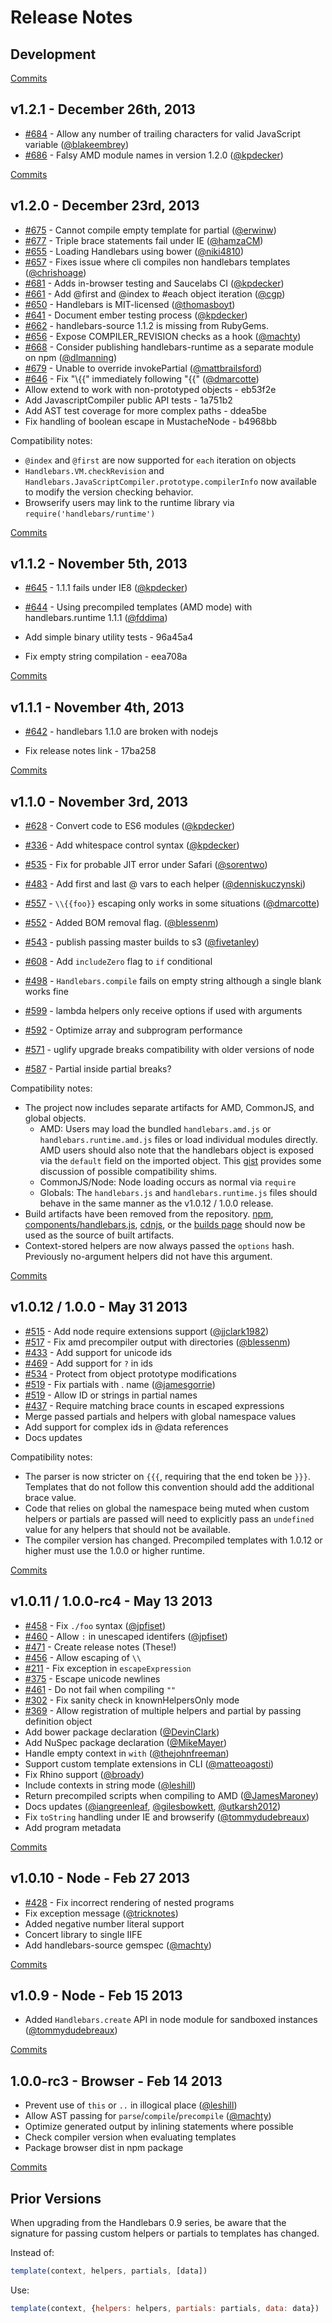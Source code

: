 # Release Notes

## Development

[Commits](https://github.com/wycats/handlebars.js/compare/v1.2.1...master)

## v1.2.1 - December 26th, 2013
- [#684](https://github.com/wycats/handlebars.js/pull/684) - Allow any number of trailing characters for valid JavaScript variable ([@blakeembrey](https://api.github.com/users/blakeembrey))
- [#686](https://github.com/wycats/handlebars.js/pull/686) - Falsy AMD module names in version 1.2.0 ([@kpdecker](https://api.github.com/users/kpdecker))

[Commits](https://github.com/wycats/handlebars.js/compare/v1.2.0...v1.2.1)

## v1.2.0 - December 23rd, 2013
- [#675](https://github.com/wycats/handlebars.js/issues/675) - Cannot compile empty template for partial ([@erwinw](https://api.github.com/users/erwinw))
- [#677](https://github.com/wycats/handlebars.js/issues/677) - Triple brace statements fail under IE ([@hamzaCM](https://api.github.com/users/hamzaCM))
- [#655](https://github.com/wycats/handlebars.js/issues/655) - Loading Handlebars using bower ([@niki4810](https://api.github.com/users/niki4810))
- [#657](https://github.com/wycats/handlebars.js/pull/657) - Fixes issue where cli compiles non handlebars templates ([@chrishoage](https://api.github.com/users/chrishoage))
- [#681](https://github.com/wycats/handlebars.js/pull/681) - Adds in-browser testing and Saucelabs CI ([@kpdecker](https://api.github.com/users/kpdecker))
- [#661](https://github.com/wycats/handlebars.js/pull/661) - Add @first and @index to #each object iteration ([@cgp](https://api.github.com/users/cgp))
- [#650](https://github.com/wycats/handlebars.js/pull/650) - Handlebars is MIT-licensed ([@thomasboyt](https://api.github.com/users/thomasboyt))
- [#641](https://github.com/wycats/handlebars.js/pull/641) - Document ember testing process ([@kpdecker](https://api.github.com/users/kpdecker))
- [#662](https://github.com/wycats/handlebars.js/issues/662) - handlebars-source 1.1.2 is missing from RubyGems.
- [#656](https://github.com/wycats/handlebars.js/issues/656) - Expose COMPILER_REVISION checks as a hook ([@machty](https://api.github.com/users/machty))
- [#668](https://github.com/wycats/handlebars.js/issues/668) - Consider publishing handlebars-runtime as a separate module on npm ([@dlmanning](https://api.github.com/users/dlmanning))
- [#679](https://github.com/wycats/handlebars.js/issues/679) - Unable to override invokePartial ([@mattbrailsford](https://api.github.com/users/mattbrailsford))
- [#646](https://github.com/wycats/handlebars.js/pull/646) - Fix "\\{{" immediately following "\{{" ([@dmarcotte](https://api.github.com/users/dmarcotte))
- Allow extend to work with non-prototyped objects - eb53f2e
- Add JavascriptCompiler public API tests - 1a751b2
- Add AST test coverage for more complex paths - ddea5be
- Fix handling of boolean escape in MustacheNode - b4968bb

Compatibility notes:
- `@index` and `@first` are now supported for `each` iteration on objects
- `Handlebars.VM.checkRevision` and `Handlebars.JavaScriptCompiler.prototype.compilerInfo` now available to modify the version checking behavior.
- Browserify users may link to the runtime library via `require('handlebars/runtime')`

[Commits](https://github.com/wycats/handlebars.js/compare/v1.1.2...v1.2.0)

## v1.1.2 - November 5th, 2013

- [#645](https://github.com/wycats/handlebars.js/issues/645) - 1.1.1 fails under IE8 ([@kpdecker](https://api.github.com/users/kpdecker))
- [#644](https://github.com/wycats/handlebars.js/issues/644) - Using precompiled templates (AMD mode) with handlebars.runtime 1.1.1 ([@fddima](https://api.github.com/users/fddima))

- Add simple binary utility tests - 96a45a4
- Fix empty string compilation - eea708a

[Commits](https://github.com/wycats/handlebars.js/compare/v1.1.1...v1.1.2)

## v1.1.1 - November 4th, 2013

- [#642](https://github.com/wycats/handlebars.js/issues/642) - handlebars 1.1.0 are broken with nodejs

- Fix release notes link - 17ba258

[Commits](https://github.com/wycats/handlebars.js/compare/v1.1.0...v1.1.1)

## v1.1.0 - November 3rd, 2013

- [#628](https://github.com/wycats/handlebars.js/pull/628) - Convert code to ES6 modules ([@kpdecker](https://api.github.com/users/kpdecker))
- [#336](https://github.com/wycats/handlebars.js/pull/336) - Add whitespace control syntax ([@kpdecker](https://api.github.com/users/kpdecker))
- [#535](https://github.com/wycats/handlebars.js/pull/535) - Fix for probable JIT error under Safari ([@sorentwo](https://api.github.com/users/sorentwo))
- [#483](https://github.com/wycats/handlebars.js/issues/483) - Add first and last @ vars to each helper ([@denniskuczynski](https://api.github.com/users/denniskuczynski))
- [#557](https://github.com/wycats/handlebars.js/pull/557) - `\\{{foo}}` escaping only works in some situations ([@dmarcotte](https://api.github.com/users/dmarcotte))
- [#552](https://github.com/wycats/handlebars.js/pull/552) - Added BOM removal flag. ([@blessenm](https://api.github.com/users/blessenm))
- [#543](https://github.com/wycats/handlebars.js/pull/543) - publish passing master builds to s3 ([@fivetanley](https://api.github.com/users/fivetanley))

- [#608](https://github.com/wycats/handlebars.js/issues/608) - Add `includeZero` flag to `if` conditional
- [#498](https://github.com/wycats/handlebars.js/issues/498) - `Handlebars.compile` fails on empty string although a single blank works fine
- [#599](https://github.com/wycats/handlebars.js/issues/599) - lambda helpers only receive options if used with arguments
- [#592](https://github.com/wycats/handlebars.js/issues/592) - Optimize array and subprogram performance
- [#571](https://github.com/wycats/handlebars.js/issues/571) - uglify upgrade breaks compatibility with older versions of node
- [#587](https://github.com/wycats/handlebars.js/issues/587) - Partial inside partial breaks?


Compatibility notes:
- The project now includes separate artifacts for AMD, CommonJS, and global objects. 
  - AMD: Users may load the bundled `handlebars.amd.js` or `handlebars.runtime.amd.js` files or load individual modules directly. AMD users should also note that the handlebars object is exposed via the `default` field on the imported object. This [gist](https://gist.github.com/wycats/7417be0dc361a69d5916) provides some discussion of possible compatibility shims.
  - CommonJS/Node: Node loading occurs as normal via `require`
  - Globals: The `handlebars.js` and `handlebars.runtime.js` files should behave in the same manner as the v1.0.12 / 1.0.0 release.
- Build artifacts have been removed from the repository. [npm][npm], [components/handlebars.js][components], [cdnjs][cdnjs], or the [builds page][builds-page] should now be used as the source of built artifacts. 
- Context-stored helpers are now always passed the `options` hash. Previously no-argument helpers did not have this argument.


[Commits](https://github.com/wycats/handlebars.js/compare/v1.0.12...v1.1.0)

## v1.0.12 / 1.0.0 - May 31 2013

- [#515](https://github.com/wycats/handlebars.js/issues/515) - Add node require extensions support ([@jjclark1982](https://github.com/jjclark1982))
- [#517](https://github.com/wycats/handlebars.js/issues/517) - Fix amd precompiler output with directories ([@blessenm](https://github.com/blessenm))
- [#433](https://github.com/wycats/handlebars.js/issues/433) - Add support for unicode ids
- [#469](https://github.com/wycats/handlebars.js/issues/469) - Add support for `?` in ids
- [#534](https://github.com/wycats/handlebars.js/issues/534) - Protect from object prototype modifications
- [#519](https://github.com/wycats/handlebars.js/issues/519) - Fix partials with . name ([@jamesgorrie](https://github.com/jamesgorrie))
- [#519](https://github.com/wycats/handlebars.js/issues/519) - Allow ID or strings in partial names
- [#437](https://github.com/wycats/handlebars.js/issues/437) - Require matching brace counts in escaped expressions
- Merge passed partials and helpers with global namespace values
- Add support for complex ids in @data references
- Docs updates

Compatibility notes:
- The parser is now stricter on `{{{`, requiring that the end token be `}}}`. Templates that do not
  follow this convention should add the additional brace value.
- Code that relies on global the namespace being muted when custom helpers or partials are passed will need to explicitly pass an `undefined` value for any helpers that should not be available.
- The compiler version has changed. Precompiled templates with 1.0.12 or higher must use the 1.0.0 or higher runtime.

[Commits](https://github.com/wycats/handlebars.js/compare/v1.0.11...v1.0.12)

## v1.0.11 / 1.0.0-rc4 - May 13 2013

- [#458](https://github.com/wycats/handlebars.js/issues/458) - Fix `./foo` syntax ([@jpfiset](https://github.com/jpfiset))
- [#460](https://github.com/wycats/handlebars.js/issues/460) - Allow `:` in unescaped identifers ([@jpfiset](https://github.com/jpfiset))
- [#471](https://github.com/wycats/handlebars.js/issues/471) - Create release notes (These!)
- [#456](https://github.com/wycats/handlebars.js/issues/456) - Allow escaping of `\\`
- [#211](https://github.com/wycats/handlebars.js/issues/211) - Fix exception in `escapeExpression`
- [#375](https://github.com/wycats/handlebars.js/issues/375) - Escape unicode newlines
- [#461](https://github.com/wycats/handlebars.js/issues/461) - Do not fail when compiling `""`
- [#302](https://github.com/wycats/handlebars.js/issues/302) - Fix sanity check in knownHelpersOnly mode
- [#369](https://github.com/wycats/handlebars.js/issues/369) - Allow registration of multiple helpers and partial by passing definition object
- Add bower package declaration ([@DevinClark](https://github.com/DevinClark))
- Add NuSpec package declaration ([@MikeMayer](https://github.com/MikeMayer))
- Handle empty context in `with` ([@thejohnfreeman](https://github.com/thejohnfreeman))
- Support custom template extensions in CLI ([@matteoagosti](https://github.com/matteoagosti))
- Fix Rhino support ([@broady](https://github.com/broady))
- Include contexts in string mode ([@leshill](https://github.com/leshill))
- Return precompiled scripts when compiling to AMD ([@JamesMaroney](https://github.com/JamesMaroney))
- Docs updates ([@iangreenleaf](https://github.com/iangreenleaf), [@gilesbowkett](https://github.com/gilesbowkett), [@utkarsh2012](https://github.com/utkarsh2012))
- Fix `toString` handling under IE and browserify ([@tommydudebreaux](https://github.com/tommydudebreaux))
- Add program metadata

[Commits](https://github.com/wycats/handlebars.js/compare/v1.0.10...v1.0.11)

## v1.0.10 - Node - Feb 27 2013

- [#428](https://github.com/wycats/handlebars.js/issues/428) - Fix incorrect rendering of nested programs
- Fix exception message ([@tricknotes](https://github.com/tricknotes))
- Added negative number literal support
- Concert library to single IIFE
- Add handlebars-source gemspec ([@machty](https://github.com/machty))

[Commits](https://github.com/wycats/handlebars.js/compare/v1.0.9...v1.0.10)

## v1.0.9 - Node - Feb 15 2013

- Added `Handlebars.create` API in node module for sandboxed instances ([@tommydudebreaux](https://github.com/tommydudebreaux))

[Commits](https://github.com/wycats/handlebars.js/compare/1.0.0-rc.3...v1.0.9)

## 1.0.0-rc3 - Browser - Feb 14 2013

- Prevent use of `this` or `..` in illogical place ([@leshill](https://github.com/leshill))
- Allow AST passing for `parse`/`compile`/`precompile` ([@machty](https://github.com/machty))
- Optimize generated output by inlining statements where possible
- Check compiler version when evaluating templates
- Package browser dist in npm package

[Commits](https://github.com/wycats/handlebars.js/compare/v1.0.8...1.0.0-rc.3)

## Prior Versions

When upgrading from the Handlebars 0.9 series, be aware that the
signature for passing custom helpers or partials to templates has
changed.

Instead of:

```js
template(context, helpers, partials, [data])
```

Use:

```js
template(context, {helpers: helpers, partials: partials, data: data})
```

[builds-page]: http://builds.handlebarsjs.com.s3.amazonaws.com/index.html
[cdnjs]: http://cdnjs.com/libraries/handlebars.js/
[components]: https://github.com/components/handlebars.js
[npm]: https://npmjs.org/package/handlebars
